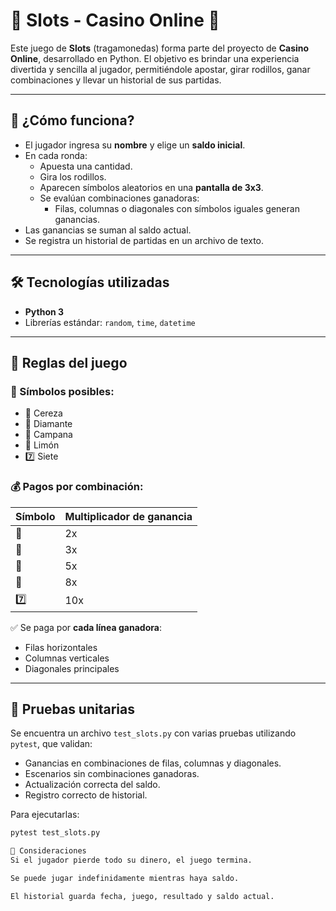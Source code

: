 # 🎰 Slots - Casino Online 🎰

Este juego de **Slots** (tragamonedas) forma parte del proyecto de **Casino Online**, desarrollado en Python. El objetivo es brindar una experiencia divertida y sencilla al jugador, permitiéndole apostar, girar rodillos, ganar combinaciones y llevar un historial de sus partidas.

---

## 📌 ¿Cómo funciona?

- El jugador ingresa su **nombre** y elige un **saldo inicial**.
- En cada ronda:
  - Apuesta una cantidad.
  - Gira los rodillos.
  - Aparecen símbolos aleatorios en una **pantalla de 3x3**.
  - Se evalúan combinaciones ganadoras:
    - Filas, columnas o diagonales con símbolos iguales generan ganancias.
- Las ganancias se suman al saldo actual.
- Se registra un historial de partidas en un archivo de texto.

---

## 🛠️ Tecnologías utilizadas

- **Python 3**
- Librerías estándar: `random`, `time`, `datetime`

---

## 🧩 Reglas del juego

### 🎲 Símbolos posibles:

- 🍒 Cereza
- 💎 Diamante
- 🔔 Campana
- 🍋 Limón
- 7️⃣ Siete

### 💰 Pagos por combinación:

| Símbolo | Multiplicador de ganancia |
| ------- | ------------------------- |
| 🍒      | 2x                        |
| 🍋      | 3x                        |
| 🔔      | 5x                        |
| 💎      | 8x                        |
| 7️⃣      | 10x                       |

✅ Se paga por **cada línea ganadora**:

- Filas horizontales
- Columnas verticales
- Diagonales principales

---

## 🧪 Pruebas unitarias

Se encuentra un archivo `test_slots.py` con varias pruebas utilizando `pytest`, que validan:

- Ganancias en combinaciones de filas, columnas y diagonales.
- Escenarios sin combinaciones ganadoras.
- Actualización correcta del saldo.
- Registro correcto de historial.

Para ejecutarlas:

```bash
pytest test_slots.py

🧠 Consideraciones
Si el jugador pierde todo su dinero, el juego termina.

Se puede jugar indefinidamente mientras haya saldo.

El historial guarda fecha, juego, resultado y saldo actual.